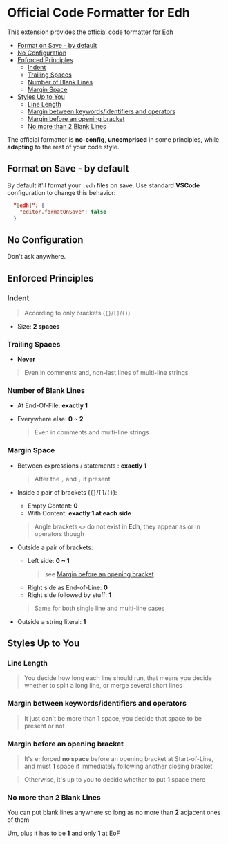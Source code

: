 # Official Code Formatter for Edh

This extension provides the official code formatter for
[Edh](https://github.com/e-wrks/edh)

- [Format on Save - by default](#format-on-save---by-default)
- [No Configuration](#no-configuration)
- [Enforced Principles](#enforced-principles)
  - [Indent](#indent)
  - [Trailing Spaces](#trailing-spaces)
  - [Number of Blank Lines](#number-of-blank-lines)
  - [Margin Space](#margin-space)
- [Styles Up to You](#styles-up-to-you)
  - [Line Length](#line-length)
  - [Margin between keywords/identifiers and operators](#margin-between-keywordsidentifiers-and-operators)
  - [Margin before an opening bracket](#margin-before-an-opening-bracket)
  - [No more than 2 Blank Lines](#no-more-than-2-blank-lines)

The official formatter is **no-config**, **uncomprised** in some principles,
while **adapting** to the rest of your code style.

## Format on Save - by default

By default it'll format your `.edh` files on save. Use standard **VSCode**
configuration to change this behavior:

```json
  "[edh]": {
    "editor.formatOnSave": false
  }
```

## No Configuration

Don't ask anywhere.

## Enforced Principles

### Indent

> According to only brackets (`{}`/`[]`/`()`)

- Size: **2 spaces**

### Trailing Spaces

- **Never**

> Even in comments and, non-last lines of multi-line strings

### Number of Blank Lines

- At End-Of-File: **exactly 1**
- Everywhere else: **0 ~ 2**

  > Even in comments and multi-line strings

### Margin Space

- Between expressions / statements : **exactly 1**

  > After the `,` and `;` if present

- Inside a pair of brackets (`{}`/`[]`/`()`):

  - Empty Content: **0**
  - With Content: **exactly 1 at each side**

  > Angle brackets `<>` do not exist in **Edh**,
  > they appear as or in operators though

- Outside a pair of brackets:

  - Left side: **0 ~ 1**
    > see [Margin before an opening bracket](#margin-before-an-opening-bracket)
  - Right side as End-of-Line: **0**
  - Right side followed by stuff: **1**

  > Same for both single line and multi-line cases

- Outside a string literal: **1**

## Styles Up to You

### Line Length

> You decide how long each line should run, that means you decide whether to
> split a long line, or merge several short lines

### Margin between keywords/identifiers and operators

> It just can't be more than **1** space, you decide that space to be present
> or not

### Margin before an opening bracket

> It's enforced **no space** before an opening bracket at Start-of-Line, and
> must **1** space if immediately following another closing bracket

> Otherwise, it's up to you to decide whether to put **1** space there

### No more than 2 Blank Lines

You can put blank lines anywhere so long as no more than **2** adjacent ones
of them

Um, plus it has to be **1** and only **1** at EoF
